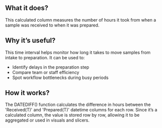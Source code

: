 ## What it does?
This calculated column measures the number of hours it took from when a sample was received to when it was prepared. 


## Why it’s useful?
This time interval helps monitor how long it takes to move samples from intake to preparation. It can be used to:
- Identify delays in the preparation step
- Compare team or staff efficiency
- Spot workflow bottlenecks during busy periods


## How it works?
The DATEDIFF() function calculates the difference in hours between the 'Received(T)' and 'Prepared(T)' datetime columns for each row. Since it’s a calculated column, the value is stored row by row, allowing it to be aggregated or used in visuals and slicers. 